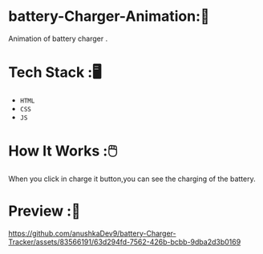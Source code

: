 # battery-Charger-Animation:🔋
Animation of battery charger .
# Tech Stack :🖥️
- `HTML`<br/>
- `CSS`<br/>
- `JS`<br/>
# How It Works :🖱️
When you click in charge it button,you can see the charging of the battery.<br/>
# Preview :🎥
https://github.com/anushkaDev9/battery-Charger-Tracker/assets/83566191/63d294fd-7562-426b-bcbb-9dba2d3b0169
